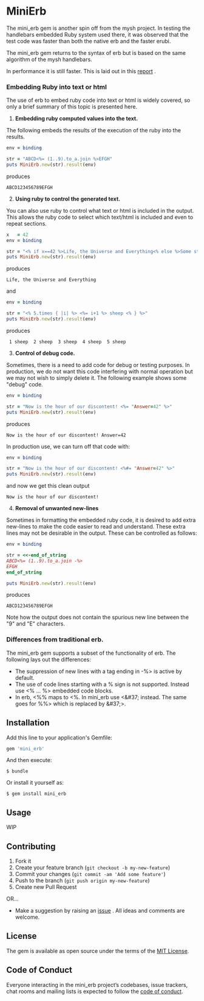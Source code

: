 # MiniErb

The mini_erb gem is another spin off from the mysh project. In testing the
handlebars embedded Ruby system used there, it was observed that the test
code was faster than both the native erb and the faster erubi.

The mini_erb gem returns to the syntax of erb but is based on the same
algorithm of the mysh handlebars.

In performance it is still faster. This is laid out in this
[report](https://github.com/PeterCamilleri/mini_erb/blob/master/docs/embbed_ruby_study.pdf)
.

### Embedding Ruby into text or html

The use of erb to embed ruby code into text or html is widely covered, so only
a brief summary of this topic is presented here.

1. **Embedding ruby computed values into the text.**

The following embeds the results of the execution of the ruby into the results.

```ruby
env = binding

str = "ABCD<%= (1..9).to_a.join %>EFGH"
puts MiniErb.new(str).result(env)
```
produces

    ABCD123456789EFGH

2. **Using ruby to control the generated text.**

You can also use ruby to control what text or html is included in the output.
This allows the ruby code to select which text/html is included and even to
repeat sections.

```ruby
x   = 42
env = binding

str = "<% if x==42 %>Life, the Universe and Everything<% else %>Some stuff<% end %>"
puts MiniErb.new(str).result(env)
```
produces

    Life, the Universe and Everything

and

```ruby
env = binding

str = "<% 5.times { |i| %> <%= i+1 %> sheep <% } %>"
puts MiniErb.new(str).result(env)
```
produces

     1 sheep  2 sheep  3 sheep  4 sheep  5 sheep

3. **Control of debug code.**

Sometimes, there is a need to add code for debug or testing purposes. In
production, we do not want this code interfering with normal operation but we
may not wish to simply delete it. The following example shows some "debug"
code.

```ruby
env = binding

str = "Now is the hour of our discontent! <%= "Answer=42" %>"
puts MiniErb.new(str).result(env)
```
produces

    Now is the hour of our discontent! Answer=42

In production use, we can turn off that code with:
```ruby
env = binding

str = "Now is the hour of our discontent! <%#= "Answer=42" %>"
puts MiniErb.new(str).result(env)
```
and now we get this clean output

    Now is the hour of our discontent!

4. **Removal of unwanted new-lines**

Sometimes in formatting the embedded ruby code, it is desired to add extra
new-lines to make the code easier to read and understand. These extra lines
may not be desirable in the output. These can be controlled as follows:

```ruby
env = binding

str = <<-end_of_string
ABCD<%= (1..9).to_a.join -%>
EFGH
end_of_string

puts MiniErb.new(str).result(env)
```
produces

    ABCD123456789EFGH

Note how the output does not contain the spurious new line between the
"9" and "E" characters.

### Differences from traditional erb.

The mini_erb gem supports a subset of the functionality of erb.
The following lays out the differences:

* The suppression of new lines with a tag ending in -&#37;> is active by default.
* The use of code lines starting with a % sign is not supported. Instead use
<%  ... %> embedded code blocks.
* In erb, <%% maps to <%. In mini_erb use <\&#37; instead. The same goes for
%%> which is replaced by \&#37;>.



## Installation

Add this line to your application's Gemfile:

```ruby
gem 'mini_erb'
```

And then execute:

    $ bundle

Or install it yourself as:

    $ gem install mini_erb

## Usage

WIP

## Contributing

1. Fork it
2. Create your feature branch (`git checkout -b my-new-feature`)
3. Commit your changes (`git commit -am 'Add some feature'`)
4. Push to the branch (`git push origin my-new-feature`)
5. Create new Pull Request

OR...

* Make a suggestion by raising an
 [issue](https://github.com/PeterCamilleri/mini_erb/issues)
. All ideas and comments are welcome.

## License

The gem is available as open source under the terms of the
[MIT License](./LICENSE.txt).

## Code of Conduct

Everyone interacting in the mini_erb project’s codebases, issue trackers,
chat rooms and mailing lists is expected to follow the
[code of conduct](./CODE_OF_CONDUCT.md).
